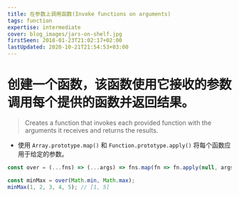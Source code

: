 ```yaml
---
title: 在参数上调用函数(Invoke functions on arguments)
tags: function
expertise: intermediate
cover: blog_images/jars-on-shelf.jpg
firstSeen: 2018-01-23T21:02:17+02:00
lastUpdated: 2020-10-21T21:54:53+03:00
---
```


# 创建一个函数，该函数使用它接收的参数调用每个提供的函数并返回结果。
> Creates a function that invokes each provided function with the arguments it receives and returns the results.

- 使用 `Array.prototype.map()` 和 `Function.prototype.apply()` 将每个函数应用于给定的参数。

```js
const over = (...fns) => (...args) => fns.map(fn => fn.apply(null, args));
```

```js
const minMax = over(Math.min, Math.max);
minMax(1, 2, 3, 4, 5); // [1, 5]
```
